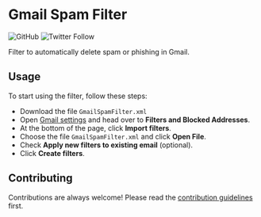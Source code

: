 # Gmail Spam Filter

![GitHub](https://img.shields.io/github/license/BarhamBasha/GmailSpamFilter)
![Twitter Follow](https://img.shields.io/twitter/follow/BarhamBasha?style=social)

Filter to automatically delete spam or phishing in Gmail.

## Usage

To start using the filter, follow these steps:
- Download the file `GmailSpamFilter.xml`
- Open [Gmail settings](https://mail.google.com/#settings/filters) and head over to **Filters and Blocked Addresses**.
- At the bottom of the page, click **Import filters**.
- Choose the file `GmailSpamFilter.xml` and click **Open File**.
- Check **Apply new filters to existing email** (optional).
- Click **Create filters**.

## Contributing
Contributions are always welcome! Please read the [contribution guidelines](https://github.com/BarhamBasha/GmailSpamFilter/blob/main/contributing.md) first.
